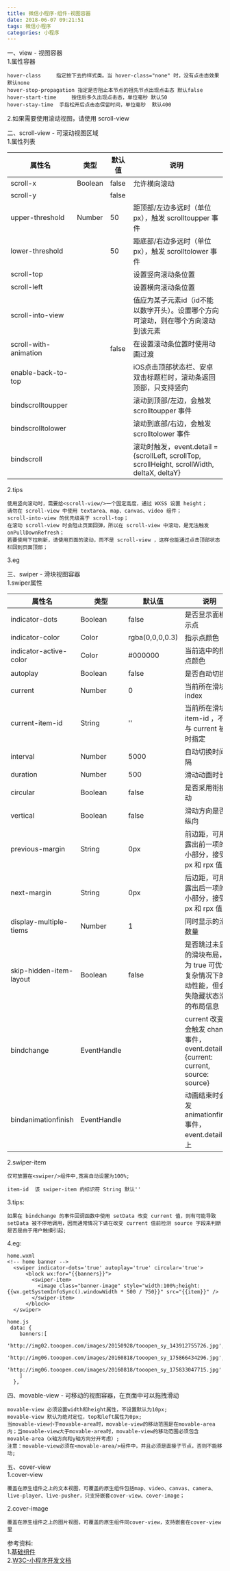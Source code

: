 ```yaml
---
title: 微信小程序-组件-视图容器
date: 2018-06-07 09:21:51
tags: 微信小程序
categories: 小程序
---
```


一、view - 视图容器			
1.属性容器		
	
	hover-class 	指定按下去的样式类。当 hover-class="none" 时，没有点击态效果 默认none
	hover-stop-propagation 指定是否阻止本节点的祖先节点出现点击态 默认false
	hover-start-time	 按住后多久出现点击态，单位毫秒 默认50
	hover-stay-time  手指松开后点击态保留时间，单位毫秒  默认400 
2.如果需要使用滚动视图，请使用 scroll-view

二、scroll-view - 可滚动视图区域		
1.属性列表	

|属性名|类型|默认值|说明|
|---|---|---|---|
|scroll-x|Boolean|false|允许横向滚动|
|scroll-y|| false ||
|upper-threshold|Number|50|距顶部/左边多远时（单位px），触发 scrolltoupper 事件|
|lower-threshold||50|距底部/右边多远时（单位px），触发 scrolltolower 事件|
|scroll-top|||设置竖向滚动条位置|
|scroll-left|||设置横向滚动条位置|
|scroll-into-view|||值应为某子元素id（id不能以数字开头）。设置哪个方向可滚动，则在哪个方向滚动到该元素|
|scroll-with-animation|| false |在设置滚动条位置时使用动画过渡|
|enable-back-to-top|||iOS点击顶部状态栏、安卓双击标题栏时，滚动条返回顶部，只支持竖向|
|bindscrolltoupper|||滚动到顶部/左边，会触发 scrolltoupper 事件|
|bindscrolltolower|||滚动到底部/右边，会触发 scrolltolower 事件|
|bindscroll|||滚动时触发，event.detail = {scrollLeft, scrollTop, scrollHeight, scrollWidth, deltaX, deltaY}|
	
2.tips
	
	使用竖向滚动时，需要给<scroll-view/>一个固定高度，通过 WXSS 设置 height；
	请勿在 scroll-view 中使用 textarea、map、canvas、video 组件；
	scroll-into-view 的优先级高于 scroll-top；
	在滚动 scroll-view 时会阻止页面回弹，所以在 scroll-view 中滚动，是无法触发 onPullDownRefresh；
	若要使用下拉刷新，请使用页面的滚动，而不是 scroll-view ，这样也能通过点击顶部状态栏回到页面顶部；
3.eg

三、swiper - 滑块视图容器		
1.swiper属性		

|属性名|类型|默认值|说明|
|---|---|---|---|
|indicator-dots|Boolean|false|是否显示面板指示点|
|indicator-color|Color|rgba(0,0,0,0.3)|指示点颜色|
|indicator-active-color|Color|#000000|当前选中的指示点颜色|
|autoplay|Boolean|false|是否自动切换|
|current|Number|0|当前所在滑块的index|
|current-item-id|String|''|当前所在滑块的 item-id ，不能与 current 被同时指定|
|interval|Number|5000|自动切换时间间隔|
|duration|Number|500|滑动动画时长|
|circular|Boolean|false|是否采用衔接滑动|
|vertical|Boolean|false|滑动方向是否为纵向|
|previous-margin|String|0px|前边距，可用于露出前一项的一小部分，接受 px 和 rpx 值|
|next-margin|String|0px|后边距，可用于露出后一项的一小部分，接受 px 和 rpx 值|
|display-multiple-tiems|Number|1|同时显示的滑块数量|
|skip-hidden-item-layout|Boolean|false|是否跳过未显示的滑块布局，设为 true 可优化复杂情况下的滑动性能，但会丢失隐藏状态滑块的布局信息|
|bindchange|EventHandle||current 改变时会触发 change 事件，event.detail = {current: current, source: source}|
|bindanimationfinish|EventHandle||动画结束时会触发 animationfinish 事件，event.detail 同上|

2.swiper-item

	仅可放置在<swiper/>组件中,宽高自动设置为100%;
	
	item-id  该 swiper-item 的标识符 String 默认''
3.tips:

	如果在 bindchange 的事件回调函数中使用 setData 改变 current 值，则有可能导致 setData 被不停地调用，因而通常情况下请在改变 current 值前检测 source 字段来判断是否是由于用户触摸引起;
4.eg:

	home.wxml
	<!-- home banner -->
	  <swiper indicator-dots='true' autoplay='true' circular='true'>
	      <block wx:for="{{banners}}">
	        <swiper-item>
	          <image class="banner-image" style="width:100%;height:{{wx.getSystemInfoSync().windowWidth * 500 / 750}}" src="{{item}}" />
	        </swiper-item>
	      </block>
	  </swiper>
	
	home.js
	 data: {
	    banners:[      
	      'http://img02.tooopen.com/images/20150928/tooopen_sy_143912755726.jpg',
	      'http://img06.tooopen.com/images/20160818/tooopen_sy_175866434296.jpg',
	      'http://img06.tooopen.com/images/20160818/tooopen_sy_175833047715.jpg'
	    ]
	  },
四、movable-view - 可移动的视图容器，在页面中可以拖拽滑动

	movable-view 必须设置width和height属性，不设置默认为10px;
	movable-view 默认为绝对定位，top和left属性为0px;
	当movable-view小于movable-area时，movable-view的移动范围是在movable-area内；当movable-view大于movable-area时，movable-view的移动范围必须包含movable-area（x轴方向和y轴方向分开考虑）;
	注意：movable-view必须在<movable-area/>组件中，并且必须是直接子节点，否则不能移动;
五、cover-view		
1.cover-view		

	覆盖在原生组件之上的文本视图，可覆盖的原生组件包括map、video、canvas、camera、live-player、live-pusher，只支持嵌套cover-view、cover-image；

2.cover-image
	
	覆盖在原生组件之上的图片视图，可覆盖的原生组件同cover-view，支持嵌套在cover-view里
参考资料:		
1.[基础组件](https://developers.weixin.qq.com/miniprogram/dev/component/)<br>
2.[W3C-小程序开发文档](https://www.w3cschool.cn/weixinapp/)